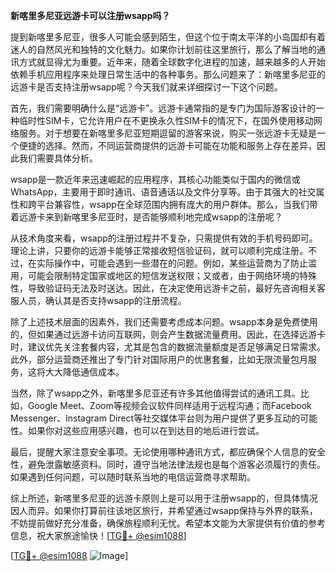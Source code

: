 **新喀里多尼亚远游卡可以注册wsapp吗？**

提到新喀里多尼亚，很多人可能会感到陌生，但这个位于南太平洋的小岛国却有着迷人的自然风光和独特的文化魅力。如果你计划前往这里旅行，那么了解当地的通讯方式就显得尤为重要。近年来，随着全球数字化进程的加速，越来越多的人开始依赖手机应用程序来处理日常生活中的各种事务。那么问题来了：新喀里多尼亚的远游卡是否支持注册wsapp呢？今天我们就来详细探讨一下这个问题。

首先，我们需要明确什么是“远游卡”。远游卡通常指的是专门为国际游客设计的一种临时性SIM卡，它允许用户在不更换永久性SIM卡的情况下，在国外使用移动网络服务。对于想要在新喀里多尼亚短期逗留的游客来说，购买一张远游卡无疑是一个便捷的选择。然而，不同运营商提供的远游卡可能在功能和服务上存在差异，因此我们需要具体分析。

wsapp是一款近年来迅速崛起的应用程序，其核心功能类似于国内的微信或WhatsApp，主要用于即时通讯、语音通话以及文件分享等。由于其强大的社交属性和跨平台兼容性，wsapp在全球范围内拥有庞大的用户群体。那么，当我们带着远游卡来到新喀里多尼亚时，是否能够顺利地完成wsapp的注册呢？

从技术角度来看，wsapp的注册过程并不复杂，只需提供有效的手机号码即可。理论上讲，只要你的远游卡能够正常接收短信验证码，就可以顺利完成注册。不过，在实际操作中，可能会遇到一些潜在的问题。例如，某些运营商为了防止滥用，可能会限制特定国家或地区的短信发送权限；又或者，由于网络环境的特殊性，导致验证码无法及时送达。因此，在决定使用远游卡之前，最好先咨询相关客服人员，确认其是否支持wsapp的注册流程。

除了上述技术层面的因素外，我们还需要考虑成本问题。wsapp本身是免费使用的，但如果通过远游卡访问互联网，则会产生数据流量费用。因此，在选择远游卡时，建议优先关注套餐内容，尤其是包含的数据流量额度是否足够满足日常需求。此外，部分运营商还推出了专门针对国际用户的优惠套餐，比如无限流量包月服务，这将大大降低通信成本。

当然，除了wsapp之外，新喀里多尼亚还有许多其他值得尝试的通讯工具。比如，Google Meet、Zoom等视频会议软件同样适用于远程沟通；而Facebook Messenger、Instagram Direct等社交媒体平台则为用户提供了更多互动的可能性。如果你对这些应用感兴趣，也可以在到达目的地后进行尝试。

最后，提醒大家注意安全事项。无论使用哪种通讯方式，都应确保个人信息的安全性，避免泄露敏感资料。同时，遵守当地法律法规也是每个游客必须履行的责任。如果遇到任何问题，可以随时联系当地的电信运营商寻求帮助。

综上所述，新喀里多尼亚的远游卡原则上是可以用于注册wsapp的，但具体情况因人而异。如果你打算前往该地区旅行，并希望通过wsapp保持与外界的联系，不妨提前做好充分准备，确保旅程顺利无忧。希望本文能为大家提供有价值的参考信息，祝大家旅途愉快！[[TG💪+ @esim1088](https://t.me/s/esim1088)]

[[TG💪+ @esim1088](https://t.me/s/esim1088) ![Image](https://i.postimg.cc/4NQfJmqS/Snipaste-2025-05-13-00-14-12.png)]